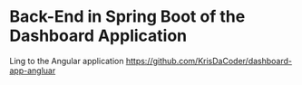 # Back-End in Spring Boot of the Dashboard Application 

Ling to the Angular application https://github.com/KrisDaCoder/dashboard-app-angluar
